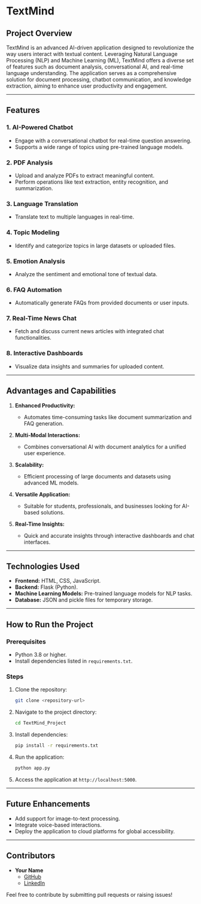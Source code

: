 # TextMind

## Project Overview
TextMind is an advanced AI-driven application designed to revolutionize the way users interact with textual content. Leveraging Natural Language Processing (NLP) and Machine Learning (ML), TextMind offers a diverse set of features such as document analysis, conversational AI, and real-time language understanding. The application serves as a comprehensive solution for document processing, chatbot communication, and knowledge extraction, aiming to enhance user productivity and engagement.

---

## Features
### 1. **AI-Powered Chatbot**
   - Engage with a conversational chatbot for real-time question answering.
   - Supports a wide range of topics using pre-trained language models.

### 2. **PDF Analysis**
   - Upload and analyze PDFs to extract meaningful content.
   - Perform operations like text extraction, entity recognition, and summarization.

### 3. **Language Translation**
   - Translate text to multiple languages in real-time.

### 4. **Topic Modeling**
   - Identify and categorize topics in large datasets or uploaded files.

### 5. **Emotion Analysis**
   - Analyze the sentiment and emotional tone of textual data.

### 6. **FAQ Automation**
   - Automatically generate FAQs from provided documents or user inputs.

### 7. **Real-Time News Chat**
   - Fetch and discuss current news articles with integrated chat functionalities.

### 8. **Interactive Dashboards**
   - Visualize data insights and summaries for uploaded content.

---

## Advantages and Capabilities
1. **Enhanced Productivity:**
   - Automates time-consuming tasks like document summarization and FAQ generation.

2. **Multi-Modal Interactions:**
   - Combines conversational AI with document analytics for a unified user experience.

3. **Scalability:**
   - Efficient processing of large documents and datasets using advanced ML models.

4. **Versatile Application:**
   - Suitable for students, professionals, and businesses looking for AI-based solutions.

5. **Real-Time Insights:**
   - Quick and accurate insights through interactive dashboards and chat interfaces.

---

## Technologies Used
- **Frontend:** HTML, CSS, JavaScript.
- **Backend:** Flask (Python).
- **Machine Learning Models:** Pre-trained language models for NLP tasks.
- **Database:** JSON and pickle files for temporary storage.

---

## How to Run the Project
### Prerequisites
- Python 3.8 or higher.
- Install dependencies listed in `requirements.txt`.

### Steps
1. Clone the repository:
   ```bash
   git clone <repository-url>
   ```
2. Navigate to the project directory:
   ```bash
   cd TextMind_Project
   ```
3. Install dependencies:
   ```bash
   pip install -r requirements.txt
   ```
4. Run the application:
   ```bash
   python app.py
   ```
5. Access the application at `http://localhost:5000`.

---

## Future Enhancements
- Add support for image-to-text processing.
- Integrate voice-based interactions.
- Deploy the application to cloud platforms for global accessibility.

---

## Contributors
- **Your Name**
  - [GitHub](https://github.com/yourusername)
  - [LinkedIn](https://linkedin.com/in/yourusername)

Feel free to contribute by submitting pull requests or raising issues!
